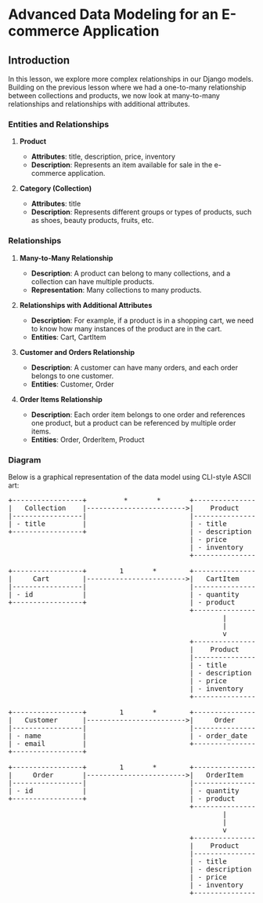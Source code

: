 # Advanced Data Modeling for an E-commerce Application

## Introduction

In this lesson, we explore more complex relationships in our Django models. Building on the previous lesson where we had a one-to-many relationship between collections and products, we now look at many-to-many relationships and relationships with additional attributes.

### Entities and Relationships

1. **Product**
   - **Attributes**: title, description, price, inventory
   - **Description**: Represents an item available for sale in the e-commerce application.

2. **Category (Collection)**
   - **Attributes**: title
   - **Description**: Represents different groups or types of products, such as shoes, beauty products, fruits, etc.

### Relationships

1. **Many-to-Many Relationship**
   - **Description**: A product can belong to many collections, and a collection can have multiple products.
   - **Representation**: Many collections to many products.

2. **Relationships with Additional Attributes**
   - **Description**: For example, if a product is in a shopping cart, we need to know how many instances of the product are in the cart.
   - **Entities**: Cart, CartItem

3. **Customer and Orders Relationship**
   - **Description**: A customer can have many orders, and each order belongs to one customer.
   - **Entities**: Customer, Order

4. **Order Items Relationship**
   - **Description**: Each order item belongs to one order and references one product, but a product can be referenced by multiple order items.
   - **Entities**: Order, OrderItem, Product

### Diagram

Below is a graphical representation of the data model using CLI-style ASCII art:

<pre>
+-----------------+         *       *       +----------------+
|   Collection    |------------------------>|    Product     |
|-----------------|                         |----------------|
| - title         |                         | - title        |
+-----------------+                         | - description  |
                                            | - price        |
                                            | - inventory    |
                                            +----------------+

+-----------------+        1       *        +----------------+
|     Cart        |------------------------>|   CartItem     |
|-----------------|                         |----------------|
| - id            |                         | - quantity     |
+-----------------+                         | - product      |
                                            +----------------+
                                                    |
                                                    |
                                                    v
                                            +----------------+
                                            |    Product     |
                                            |----------------|
                                            | - title        |
                                            | - description  |
                                            | - price        |
                                            | - inventory    |
                                            +----------------+

+-----------------+        1       *        +----------------+
|   Customer      |------------------------>|     Order      |
|-----------------|                         |----------------|
| - name          |                         | - order_date   |
| - email         |                         +----------------+
+-----------------+

+-----------------+        1       *        +----------------+
|     Order       |------------------------>|   OrderItem    |
|-----------------|                         |----------------|
| - id            |                         | - quantity     |
+-----------------+                         | - product      |
                                            +----------------+
                                                    |
                                                    |
                                                    v
                                            +----------------+
                                            |    Product     |
                                            |----------------|
                                            | - title        |
                                            | - description  |
                                            | - price        |
                                            | - inventory    |
                                            +----------------+
</pre>


